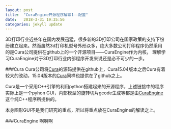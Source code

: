 ```yaml
---
layout: post
title:  "CuraEngine开源程序解读1——配置"
date:   2018-3-31 19:35:56
categories: jekyll update
---
```

3D打印行业近些年在国内发展迅猛，很多新的3D打印公司在国家政策的支持下纷纷建立起来。然而虽然3d打印机型号外形众多，绝大多数公司打印程序仍然采用的是Cura公司提供在github上的一个开源项目——CuraEngine作为内核，
理解学习CuraEngine对于3D打印行业内部程序开发来说还是必不可少的一步。

###Cura
Cura公司将[Cura](https://github.com/Ultimaker/Cura)的源码提供在github上，Cura15.04版本之后Cura有着较大的改动，15.04版本的[Cura](https://github.com/daid/LegacyCura)同样也提供在了github之上。

Cura是一个采用C++引擎的利用python搭建起来的开源程序，上述链接中的程序实际上是一个pyhon GUI，内部模型的旋转切片gcode生成等都是由[CuraEngine](https://github.com/Ultimaker/CuraEngine)这个纯C++程序所提供的。

本身图形GUI不是我们研究的重点，所以将重点放在CuraEngine的解读之上。

###CuraEngine
啊啊啊
